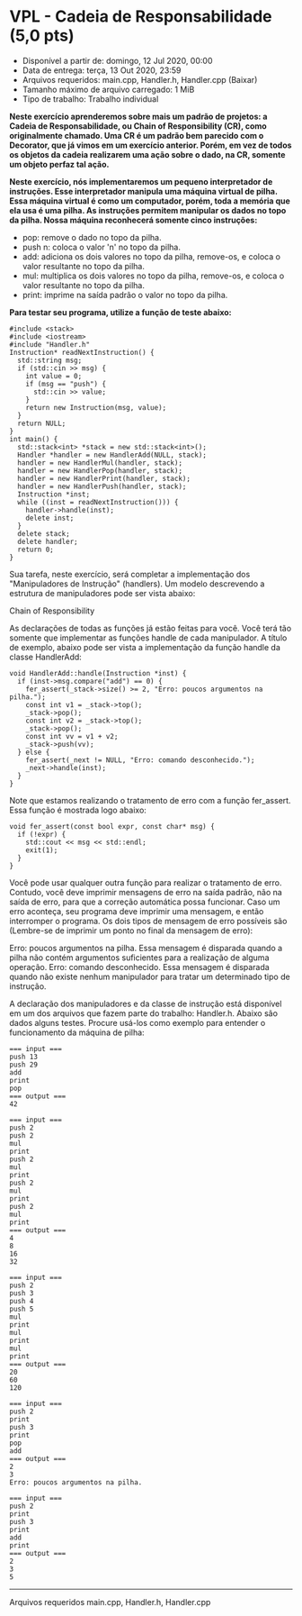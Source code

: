 # VPL - Cadeia de Responsabilidade (5,0 pts)

* Disponível a partir de: domingo, 12 Jul 2020, 00:00
* Data de entrega: terça, 13 Out 2020, 23:59
* Arquivos requeridos: main.cpp, Handler.h, Handler.cpp (Baixar)
* Tamanho máximo de arquivo carregado: 1 MiB
* Tipo de trabalho: Trabalho individual

**Neste exercício aprenderemos sobre mais um padrão de projetos: a Cadeia de Responsabilidade, ou Chain of Responsibility (CR), como originalmente chamado. Uma CR é um padrão bem parecido com o Decorator, que já vimos em um exercício anterior. Porém, em vez de todos os objetos da cadeia realizarem uma ação sobre o dado, na CR, somente um objeto perfaz tal ação.**

**Neste exercício, nós implementaremos um pequeno interpretador de instruções. Esse interpretador manipula uma máquina virtual de pilha. Essa máquina virtual é como um computador, porém, toda a memória que ela usa é uma pilha. As instruções permitem manipular os dados no topo da pilha. Nossa máquina reconhecerá somente cinco instruções:**

* pop: remove o dado no topo da pilha.
* push n: coloca o valor 'n' no topo da pilha.
* add: adiciona os dois valores no topo da pilha, remove-os, e coloca o valor resultante no topo da pilha.
* mul: multiplica os dois valores no topo da pilha, remove-os, e coloca o valor resultante no topo da pilha.
* print: imprime na saída padrão o valor no topo da pilha.

**Para testar seu programa, utilize a função de teste abaixo:**

```
#include <stack>
#include <iostream>
#include "Handler.h"
Instruction* readNextInstruction() {
  std::string msg;
  if (std::cin >> msg) {
    int value = 0;
    if (msg == "push") {
      std::cin >> value;
    }
    return new Instruction(msg, value);
  }
  return NULL;
}
int main() {
  std::stack<int> *stack = new std::stack<int>();
  Handler *handler = new HandlerAdd(NULL, stack);
  handler = new HandlerMul(handler, stack);
  handler = new HandlerPop(handler, stack);
  handler = new HandlerPrint(handler, stack);
  handler = new HandlerPush(handler, stack);
  Instruction *inst;
  while ((inst = readNextInstruction())) {
    handler->handle(inst);
    delete inst;
  }
  delete stack;
  delete handler;
  return 0;
}
```

Sua tarefa, neste exercício, será completar a implementação dos "Manipuladores de Instrução" (handlers). Um modelo descrevendo a estrutura de manipuladores pode ser vista abaixo:

Chain of Responsibility

As declarações de todas as funções já estão feitas para você. Você terá tão somente que implementar as funções handle de cada manipulador. A título de exemplo, abaixo pode ser vista a implementação da função handle da classe HandlerAdd:

```
void HandlerAdd::handle(Instruction *inst) {
  if (inst->msg.compare("add") == 0) {
    fer_assert(_stack->size() >= 2, "Erro: poucos argumentos na pilha.");
    const int v1 = _stack->top();
    _stack->pop();
    const int v2 = _stack->top();
    _stack->pop();
    const int vv = v1 + v2;
    _stack->push(vv);
  } else {
    fer_assert(_next != NULL, "Erro: comando desconhecido.");
    _next->handle(inst);
  }
}
```

Note que estamos realizando o tratamento de erro com a função fer_assert. Essa função é mostrada logo abaixo:

```
void fer_assert(const bool expr, const char* msg) {
  if (!expr) {
    std::cout << msg << std::endl;
    exit(1);
  }
}
```

Você pode usar qualquer outra função para realizar o tratamento de erro. Contudo, você deve imprimir mensagens de erro na saída padrão, não na saída de erro, para que a correção automática possa funcionar. Caso um erro aconteça, seu programa deve imprimir uma mensagem, e então interromper o programa. Os dois tipos de mensagem de erro possíveis são (Lembre-se de imprimir um ponto no final da mensagem de erro):

Erro: poucos argumentos na pilha. Essa mensagem é disparada quando a pilha não contém argumentos suficientes para a realização de alguma operação.
Erro: comando desconhecido. Essa mensagem é disparada quando não existe nenhum manipulador para tratar um determinado tipo de instrução.

A declaração dos manipuladores e da classe de instrução está disponível em um dos arquivos que fazem parte do trabalho: Handler.h. Abaixo são dados alguns testes. Procure usá-los como exemplo para entender o funcionamento da máquina de pilha:

```
=== input ===
push 13
push 29
add
print
pop
=== output ===
42

=== input ===
push 2
push 2
mul
print
push 2
mul
print
push 2
mul
print
push 2
mul
print
=== output ===
4
8
16
32

=== input ===
push 2
push 3
push 4
push 5
mul
print
mul
print
mul
print
=== output ===
20
60
120

=== input ===
push 2
print
push 3
print
pop
add
=== output ===
2
3
Erro: poucos argumentos na pilha.

=== input ===
push 2
print
push 3
print
add
print
=== output ===
2
3
5
```
---
Arquivos requeridos
main.cpp, Handler.h, Handler.cpp
